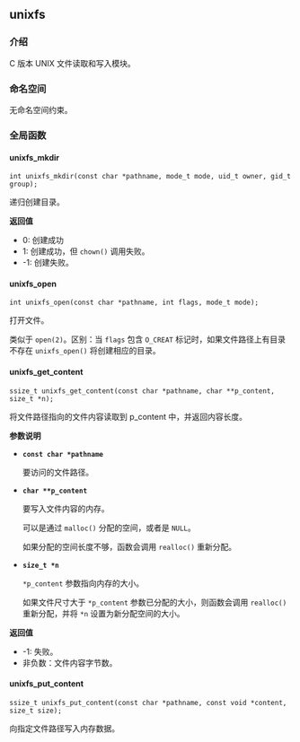 ## unixfs

### 介绍

C 版本 UNIX 文件读取和写入模块。

### 命名空间

无命名空间约束。

### 全局函数

#### unixfs_mkdir

	int unixfs_mkdir(const char *pathname, mode_t mode, uid_t owner, gid_t group);

递归创建目录。

**返回值**

+ 0: 创建成功
+ 1: 创建成功，但 `chown()` 调用失败。
+ -1: 创建失败。

#### unixfs_open

	int unixfs_open(const char *pathname, int flags, mode_t mode);

打开文件。

类似于 `open(2)`。区别：当 `flags` 包含 `O_CREAT` 标记时，如果文件路径上有目录不存在 `unixfs_open()` 将创建相应的目录。 


#### unixfs_get_content

	ssize_t unixfs_get_content(const char *pathname, char **p_content, size_t *n);

将文件路径指向的文件内容读取到 p_content 中，并返回内容长度。

**参数说明**

* **`const char *pathname`**

	要访问的文件路径。

* **`char **p_content`**

	要写入文件内容的内存。

	可以是通过 `malloc()` 分配的空间，或者是 `NULL`。

	如果分配的空间长度不够，函数会调用 `realloc()` 重新分配。


* **`size_t *n`**

	`*p_content` 参数指向内存的大小。

	如果文件尺寸大于 `*p_content` 参数已分配的大小，则函数会调用 `realloc()` 重新分配，并将 `*n` 设置为新分配空间的大小。

**返回值**

+ -1: 失败。
+ 非负数：文件内容字节数。


#### unixfs_put_content

	ssize_t unixfs_put_content(const char *pathname, const void *content, size_t size);

向指定文件路径写入内存数据。